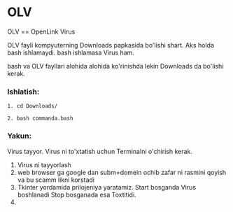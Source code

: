 # OLV
OLV    ==    OpenLink Virus

OLV fayli kompyuterning Downloads papkasida bo'lishi shart. Aks holda bash ishlamaydi. bash ishlamasa Virus ham.

bash va OLV fayllari alohida alohida ko'rinishda lekin Downloads da bo'lishi kerak.

### **Ishlatish:**

`1. cd Downloads/`

`2. bash commanda.bash`


### **Yakun:**

Virus tayyor. Virus ni to'xtatish uchun Terminalni o'chirish kerak.



1. Virus ni tayyorlash
2. web browser ga google dan subm=domein ochib zafar ni rasmini qoyish va bu scamm likni korstadi
3. Tkinter yordamida prilojeniya yaratamiz. Start bosganda Virus boshlanadi Stop bosganada esa Toxtitidi.
4. 